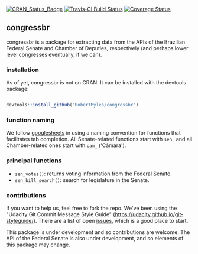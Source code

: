 
[![CRAN\_Status\_Badge](http://www.r-pkg.org/badges/version/congressbr)](https://cran.r-project.org/package=congressbr) [![Travis-CI Build Status](https://travis-ci.org/RobertMyles/congressbr.svg?branch=master)](https://travis-ci.org/RobertMyles/congressbr) [![Coverage Status](https://img.shields.io/codecov/c/github/RobertMyles/congressbr/master.svg)](https://codecov.io/github/RobertMyles/congressbr?branch=master)

congressbr
----------

congressbr is a package for extracting data from the APIs of the Brazilian Federal Senate and Chamber of Deputies, respectively (and perhaps lower level congresses eventually, if we can).

### installation

As of yet, congressbr is not on CRAN. It can be installed with the devtools package:

``` r

devtools::install_github("RobertMyles/congressbr")
```

### function naming

We follow [googlesheets](https://github.com/jennybc/googlesheets) in using a naming convention for functions that facilitates tab completion. All Senate-related functions start with `sen_` and all Chamber-related ones start with `cam_` ('Câmara').

### principal functions

-   `sen_votes()`: returns voting information from the Federal Senate.
-   `sen_bill_search()`: search for legislature in the Senate.

### contributions

If you want to help us, feel free to fork the repo. We've been using the "Udacity Git Commit Message Style Guide" (<https://udacity.github.io/git-styleguide/>). There are a list of open [issues](https://github.com/RobertMyles/congressbr/issues), which is a good place to start.

This package is under development and so contributions are welcome. The API of the Federal Senate is also under development, and so elements of this package may change.
